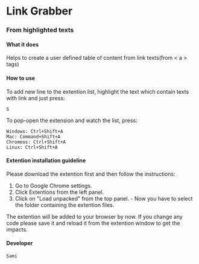 # Link Grabber 
### From highlighted texts

#### What it does
Helps to create a user defined table of content from link texts(from < a > tags)

#### How to use
To add new line to the extention list, highlight the text which contain texts with link and just press: 
    
    S

To pop-open the extension and watch the list, press: 

    Windows: Ctrl+Shift+A
    Mac: Command+Shift+A
    Chromeos: Ctrl+Shift+A
    Linux: Ctrl+Shift+A


#### Extention installation guideline

Please download the extention first and then follow the instructions:
1. Go to Google Chrome settings.
2. Click Extentions from the left panel.
3. Click on "Load unpacked" from the top panel.
		- Now you have to select the folder containing the extention files.

The extention will be added to your browser by now. If you change any code please save it and reload it from the extention window to get the impacts. 


#### Developer
    Sami
